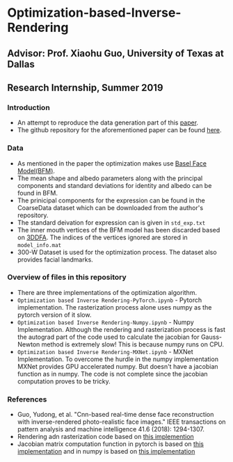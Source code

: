 # Optimization-based-Inverse-Rendering
## Advisor: Prof. Xiaohu Guo, University of Texas at Dallas
## Research Internship, Summer 2019

### Introduction
* An attempt to reproduce the data generation part of this [paper](https://ieeexplore.ieee.org/abstract/document/8360505).
* The github repository for the aforementioned paper can be found [here](https://github.com/Juyong/3DFace).

### Data
* As mentioned in the paper the optimization makes use [Basel Face Model(BFM)](https://faces.dmi.unibas.ch/bfm/main.php?nav=1-2&id=downloads).
* The mean shape and albedo parameters along with the principal components and standard deviations for identity and albedo can be found in BFM.
* The prinicipal components for the expression can be found in the CoarseData dataset which can be downloaded from the author's repository.
* The standard deivation for expression can is given in `std_exp.txt`
* The inner mouth vertices of the BFM model has been discarded based on [3DDFA](http://www.cbsr.ia.ac.cn/users/xiangyuzhu/projects/3DDFA/main.htm). The indices of the vertices ignored are stored in `model_info.mat`
* 300-W Dataset is used for the optimization process. The dataset also provides facial landmarks.

### Overview of files in this repository
* There are three implementations of the optimization algorithm.
* `Optimization based Inverse Rendering-PyTorch.ipynb` - Pytorch implementation. The rasterization process alone uses numpy as the pytorch version of it slow.
* `Optimization based Inverse Rendering-Numpy.ipynb` - Numpy Implementation. Although the rendering and rasterization process is fast the autograd part of the code used to calculate the jacobian for Gauss-Newton method is extremely slow! This is because numpy runs on CPU.
* `Optimization based Inverse Rendering-MXNet.ipynb` - MXNet Implementation. To overcome the hurdle in the numpy implementation MXNet provides GPU accelerated numpy. But doesn't have a jacobian function as in numpy. The code is not complete since the jacobian computation proves to be tricky.

### References
* Guo, Yudong, et al. "Cnn-based real-time dense face reconstruction with inverse-rendered photo-realistic face images." IEEE transactions on pattern analysis and machine intelligence 41.6 (2018): 1294-1307.
* Rendering adn rasterization code based on [this implemention](https://github.com/YadiraF/face3d)
* Jacobian matrix computation function in pytorch is based on [this implementation](https://github.com/ast0414/adversarial-example/blob/master/craft.py) and in numpy is based on [this implementation](https://stackoverflow.com/questions/49553006/compute-the-jacobian-matrix-in-python)
